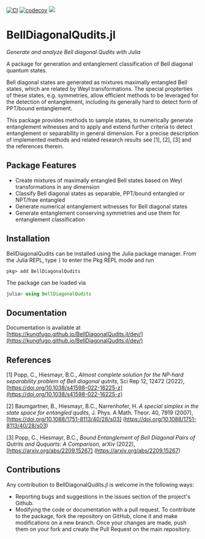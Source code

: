 [![CI][ci-img]][ci-url]
[![codecov][cov-img]][cov-url]
[![][docs-dev-img]][docs-dev-url]

[ci-img]: https://github.com/kungfugo/BellDiagonalQudits.jl/actions/workflows/CI.yml/badge.svg
[ci-url]: https://github.com/kungfugo/BellDiagonalQudits.jl/actions/workflows/CI.yml
[cov-img]: http://codecov.io/github/kungfugo/BellDiagonalQudits.jl/coverage.svg
[cov-url]: https://codecov.io/github/kungfugo/BellDiagonalQudits.jl
[docs-dev-img]: https://img.shields.io/badge/docs-dev-blue.svg
[docs-dev-url]: https://kungfugo.github.io/BellDiagonalQudits.jl/dev/

# BellDiagonalQudits.jl

_Generate and analyze Bell diagonal Qudits with Julia_

A package for generation and entanglement classification of Bell diagonal quantum states.

Bell diagonal states are generated as mixtures maximally entangled Bell states, which are related by Weyl transformations. The special propterties of these states, e.g. symmetries, allow efficient methods to be leveraged for the detection of entanglement, including its generally hard to detect form of PPT/bound entanglement.

This package provides methods to sample states, to numerically generate entanglement witnesses and to apply and extend further criteria to detect entanglement or separability in general dimension. For a precise description of implemented methods and related research results see [1], [2], [3] and the references therein.

## Package Features

- Create mixtures of maximally entangled Bell states based on Weyl transformations in any dimension
- Classify Bell diagonal states as separable, PPT/bound entangled or NPT/free entangled
- Generate numerical entanglement witnesses for Bell diagonal states
- Generate entanglement conserving symmetries and use them for entanglement classification

## Installation

BellDiagonalQudits can be installed using the Julia package manager. From the Julia REPL, type `]` to enter the Pkg REPL mode and run

```
pkg> add BellDiagonalQudits
```

The package can be loaded via

```julia
julia> using BellDiagonalQudits
```

## Documentation

Documentation is available at [https://kungfugo.github.io/BellDiagonalQudits.jl/dev/](https://kungfugo.github.io/BellDiagonalQudits.jl/dev/)

## References

[1] Popp, C., Hiesmayr, B.C., _Almost complete solution for the NP-hard separability problem of Bell diagonal qutrits_, Sci Rep 12, 12472 (2022), [https://doi.org/10.1038/s41598-022-16225-z](https://doi.org/10.1038/s41598-022-16225-z)

[2] Baumgartner, B., Hiesmayr, B.C., Narrenhofer, H. _A special simplex in the state space for entangled qudits_, J. Phys. A Math. Theor. 40, 7919 (2007), [https://doi.org/10.1088/1751-8113/40/28/s03] (https://doi.org/10.1088/1751-8113/40/28/s03)

[3] Popp, C., Hiesmayr, B.C., _Bound Entanglement of Bell Diagonal Pairs of Qutrits and Ququarts: A Comparison_, arXiv (2022), [https://arxiv.org/abs/2209.15267] (https://arxiv.org/abs/2209.15267)


## Contributions

Any contribution to BellDiagonalQudits.jl is welcome in the following ways:

  * Reporting bugs and suggestions in the issues section of the project's Github.
  * Modifying the code or documentation with a pull request. To contribute to the package, fork the repository on GitHub, clone it and make modifications on a new branch. Once your changes are made, push them on your fork and create the Pull Request on the main repository.

